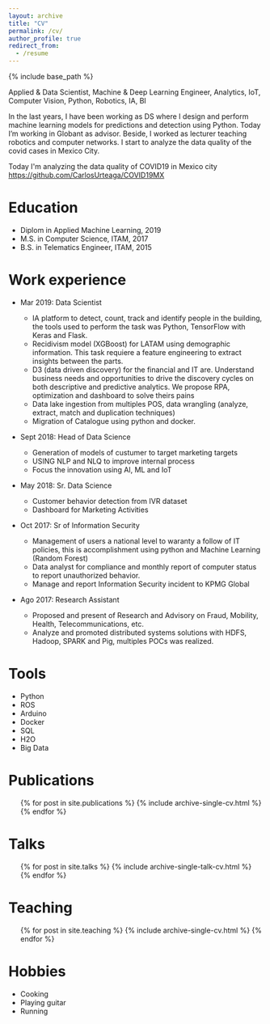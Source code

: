 ```yaml
---
layout: archive
title: "CV"
permalink: /cv/
author_profile: true
redirect_from:
  - /resume
---
```


{% include base_path %}

Applied & Data Scientist, Machine & Deep Learning Engineer, Analytics, IoT, Computer Vision, Python, Robotics, IA, BI 

In the last years, I have been working as DS where I design and perform machine learning models for predictions and detection using Python. Today I’m working in Globant as advisor. Beside, I worked as lecturer teaching robotics and computer networks. I start to analyze the data quality of the covid cases in Mexico City.

Today I'm analyzing the data quality of COVID19 in Mexico city https://github.com/CarlosUrteaga/COVID19MX

Education
======
* Diplom in Applied Machine Learning, 2019
* M.S. in Computer Science, ITAM, 2017
* B.S. in Telematics Engineer, ITAM, 2015

Work experience
======
* Mar 2019: Data Scientist 
  * IA platform to detect, count, track and identify people in the building, the tools used to perform the task was Python, TensorFlow with Keras and Flask. 
  * Recidivism model (XGBoost) for LATAM using demographic information. This task requiere a feature engineering to extract insights between the parts.
  * D3 (data driven discovery) for the financial and IT are. Understand business needs and opportunities to drive the discovery cycles on both descriptive and predictive analytics. We propose RPA, optimization and dashboard to solve theirs pains
  * Data lake ingestion from multiples POS, data wrangling (analyze, extract, match and duplication techniques)
  * Migration of Catalogue using python and docker. 

* Sept 2018: Head of Data Science 
  * Generation of models of custumer to target marketing targets
  * USING NLP and NLQ to improve internal process
  * Focus the innovation using AI, ML and IoT

* May 2018: Sr. Data Science
  * Customer behavior detection from IVR dataset
  * Dashboard for Marketing Activities
  
* Oct 2017: Sr of Information Security
  * Management of users a national level to waranty a follow of IT policies, this is accomplishment using python and Machine Learning (Random Forest)
  * Data analyst for compliance and monthly report of computer status to report unauthorized behavior. 
  * Manage and report Information Security incident to KPMG Global

* Ago 2017: Research Assistant
  * Proposed and present of Research and Advisory on Fraud, Mobility, Health, Telecommunications, etc.
  * Analyze and promoted distributed systems solutions with HDFS, Hadoop, SPARK and Pig, multiples POCs was realized.

Tools
======
* Python
* ROS
* Arduino
* Docker
* SQL
* H2O
* Big Data

Publications
======
  <ul>{% for post in site.publications %}
    {% include archive-single-cv.html %}
  {% endfor %}</ul>
  
Talks
======
  <ul>{% for post in site.talks %}
    {% include archive-single-talk-cv.html %}
  {% endfor %}</ul>
  
Teaching
======
  <ul>{% for post in site.teaching %}
    {% include archive-single-cv.html %}
  {% endfor %}</ul>


Hobbies
======
* Cooking
* Playing guitar
* Running